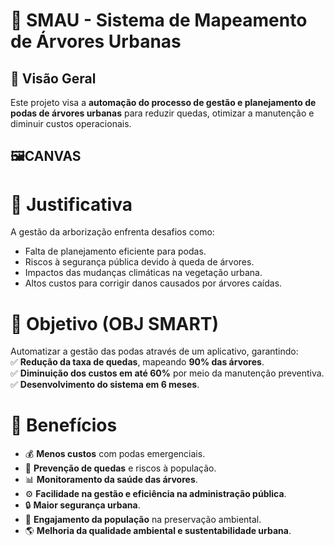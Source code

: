 # 🌳 SMAU - Sistema de Mapeamento de Árvores Urbanas

## 📌 Visão Geral  
Este projeto visa a **automação do processo de gestão e planejamento de podas de árvores urbanas** para reduzir quedas, otimizar a manutenção e diminuir custos operacionais.

## 🖼️CANVAS

# 📌 Justificativa  
A gestão da arborização enfrenta desafios como:  
- Falta de planejamento eficiente para podas.  
- Riscos à segurança pública devido à queda de árvores.  
- Impactos das mudanças climáticas na vegetação urbana.  
- Altos custos para corrigir danos causados por árvores caídas.  

# 🎯 Objetivo (OBJ SMART)  
Automatizar a gestão das podas através de um aplicativo, garantindo:  
✅ **Redução da taxa de quedas**, mapeando **90% das árvores**.  
✅ **Diminuição dos custos em até 60%** por meio da manutenção preventiva.  
✅ **Desenvolvimento do sistema em 6 meses**.  

# 🌱 Benefícios  
- 💰 **Menos custos** com podas emergenciais.  
- 🌿 **Prevenção de quedas** e riscos à população.  
- 📊 **Monitoramento da saúde das árvores**.  
- ⚙️ **Facilidade na gestão e eficiência na administração pública**.  
- 🔒 **Maior segurança urbana**.  
- 📢 **Engajamento da população** na preservação ambiental.  
- 🌎 **Melhoria da qualidade ambiental e sustentabilidade urbana**.  

